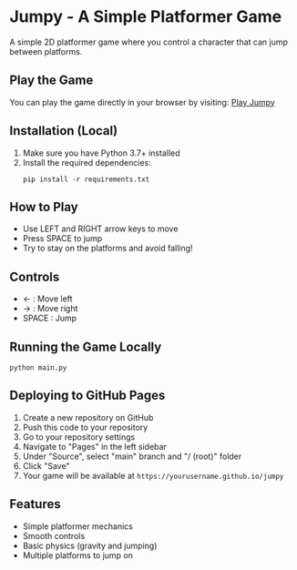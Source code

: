 # Jumpy - A Simple Platformer Game

A simple 2D platformer game where you control a character that can jump between platforms.

## Play the Game

You can play the game directly in your browser by visiting: [Play Jumpy](https://yourusername.github.io/jumpy)

## Installation (Local)

1. Make sure you have Python 3.7+ installed
2. Install the required dependencies:
   ```
   pip install -r requirements.txt
   ```

## How to Play

- Use LEFT and RIGHT arrow keys to move
- Press SPACE to jump
- Try to stay on the platforms and avoid falling!

## Controls

- ← : Move left
- → : Move right
- SPACE : Jump

## Running the Game Locally

```
python main.py
```

## Deploying to GitHub Pages

1. Create a new repository on GitHub
2. Push this code to your repository
3. Go to your repository settings
4. Navigate to "Pages" in the left sidebar
5. Under "Source", select "main" branch and "/ (root)" folder
6. Click "Save"
7. Your game will be available at `https://yourusername.github.io/jumpy`

## Features

- Simple platformer mechanics
- Smooth controls
- Basic physics (gravity and jumping)
- Multiple platforms to jump on 